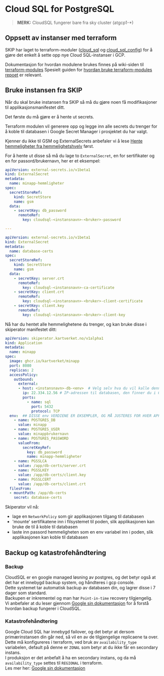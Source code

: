 # Cloud SQL for PostgreSQL
> **MERK:** CloudSQL fungerer bare fra sky cluster (atgcp1-*)

## Oppsett av instanser med terraform
SKIP har laget to terraform-moduler ([cloud_sql](https://github.com/kartverket/terraform-modules/tree/main/cloud_sql) og
[cloud_sql_config](https://github.com/kartverket/terraform-modules/tree/main/cloud_sql_config)) for å gjøre det enkelt å 
sette opp nye Cloud SQL-instanser i GCP.

Dokumentasjon for hvordan modulene brukes finnes på wiki-siden til [terraform-modules](https://github.com/kartverket/terraform-modules/wiki)
Spesielt guiden for [hvordan bruke terraform-modules repoet](https://github.com/kartverket/terraform-modules/wiki/Hvordan-bruke-dette-repoet) er relevant.

## Bruke instansen fra SKIP
Når du skal bruke instansen fra SKIP så må du gjøre noen få modifikasjoner til applikasjonsmanifestet ditt.

Det første du må gjøre er å hente ut secrets. 

Terraform modulen vil generere opp og legge inn alle secrets du trenger for å 
koble til databasen i Google Secret Manager i prosjektet du har valgt.

Kjenner du ikke til GSM og ExternalSecrets anbefaler vi å lese [Hente hemmeligheter fra hemmelighetshvelv](../09-argo-cd/04-hente-hemmeligheter-fra-hemmelighetsvelv.md) først.

For å hente ut disse så må du lage to `ExternalSecret`, en for sertifikater og en for passord/brukernavn, her er et eksempel:


```yaml
apiVersion: external-secrets.io/v1beta1
kind: ExternalSecret
metadata:
  name: minapp-hemmligheter
spec:
  secretStoreRef:
    kind: SecretStore
    name: gsm
  data:
    - secretKey: db_password
      remoteRef:
        key: cloudsql-<instansnavn>-<bruker>-password

--- 

apiVersion: external-secrets.io/v1beta1
kind: ExternalSecret
metadata:
  name: database-certs
spec:
  secretStoreRef:
    kind: SecretStore
    name: gsm
  data:
    - secretKey: server.crt
      remoteRef:
        key: cloudsql-<instansnavn>-ca-certificate
    - secretKey: client.crt
      remoteRef:
        key: cloudsql-<instansnavn>-<bruker>-client-certificate
    - secretKey: client.key
      remoteRef:
        key: cloudsql-<instansnavn>-<bruker>-client-key
```
Nå har du hentet alle hemmelighetene du trenger, og kan bruke disse i skiperator manifestet ditt:

```yaml 
apiVersion: skiperator.kartverket.no/v1alpha1
kind: Application
metadata:
  name: minapp
spec:
  image: ghcr.io/kartverket/minapp
  port: 8080
  replicas: 2
  accessPolicy:
    outbound:
      external:
      - host: <instansnavn>-db-<env>  # Velg selv hva du vil kalle denne, så lenge den er unik
        ip: 22.334.12.56 # IP-adressen til databasen, den finner du i GCP
        ports:
          - name: sql
            port: 5432
            protocol: TCP
  env:  ## DISSE env VERDIENE ER EKSEMPLER, OG MÅ JUSTERES FOR HVER APPLIKASJON
    - name: POSTGRES_DB
      value: minapp
    - name: POSTGRES_USER
      value: minappbrukernavn
    - name: POSTGRES_PASSWORD
      valueFrom:
        secretKeyRef:
          key: db_password
          name: minapp-hemmligheter
    - name: PGSSLCA
      value: /app/db-certs/server.crt
    - name: PGSSLKEY
      value: /app/db-certs/client.key
    - name: PGSSLCERT
      value: /app/db-certs/client.crt
  filesFrom:
  - mountPath: /app/db-certs
    secret: database-certs
```

Skiperator vil nå:
 - lage en `NetworkPolicy` som gir applikasjonen tilgang til databasen   
 - 'mounte' sertifikatene inn i filsystemet til poden, slik applikasjonen kan bruke de til å koble til databasen
 - laste inn passord hemmeligheten som en env variabel inn i poden, slik applikasjonen kan koble til databasen

## Backup og katastrofehåndtering

### Backup
CloudSQL er en google managed løsning av postgres, og det betyr også at det har et innebygd backup system, og håndteres i gcp console.   
Dette systemet tar automatisk backup av databasen din, og lagrer disse i 7 dager som standard.   
Backupen er inkrementel og man har `Point-in-time` recovery tilgjengelig.   
Vi anbefaler at du leser gjennom [Google sin dokumentasjon](https://cloud.google.com/sql/docs/postgres/backup-recovery/backups) for å forstå hvordan backup fungerer i CloudSQL.

### Katastrofehåndtering
Google Cloud SQL har innebygd failover, og det betyr at dersom primærinstansen din går ned, så vil en av de tilgjengelige replicaene ta over.    
Dette må konfigureres i terraform, ved bruk av `availability_type` variabelen, default på denne er `ZONAL` som betyr at du ikke får en secondary instans.    
I produksjon er det anbefalt å ha en secondary instans, og da må `availability_type` settes til `REGIONAL` i terraform.   
Les mer her: [Google sin dokumentasjon](https://cloud.google.com/sql/docs/postgres/high-availability)    

